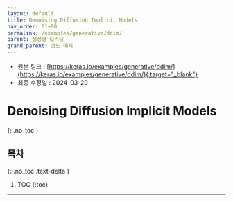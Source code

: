 ```yaml
---
layout: default
title: Denoising Diffusion Implicit Models
nav_order: 01+00
permalink: /examples/generative/ddim/
parent: 생성형 딥러닝
grand_parent: 코드 예제
---
```


* 원본 링크 : [https://keras.io/examples/generative/ddim/](https://keras.io/examples/generative/ddim/){:target="_blank"}
* 최종 수정일 : 2024-03-29

# Denoising Diffusion Implicit Models
{: .no_toc }

## 목차
{: .no_toc .text-delta }

1. TOC
{:toc}

---
